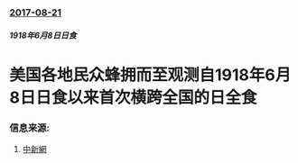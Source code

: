 ### [2017-08-21](/news/2017/08/21/index.md)

##### 1918年6月8日日食
#  美国各地民众蜂拥而至观测自1918年6月8日日食以来首次横跨全国的日全食 




### 信息来源:

1. [中新網](http://www.chinanews.com/gj/2017/08-20/8309237.shtml)

